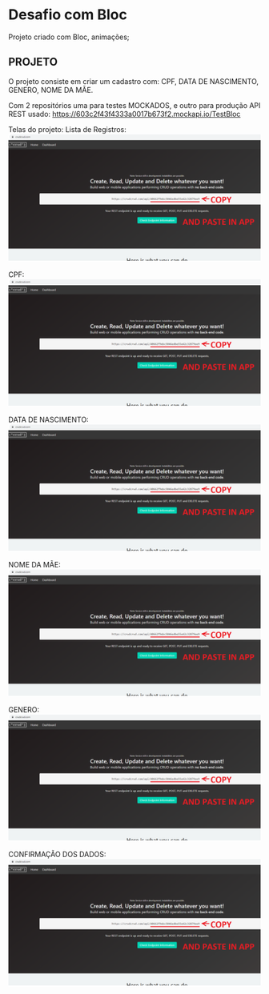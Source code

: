 # Desafio com Bloc
Projeto criado com Bloc, animações;

## PROJETO

O projeto consiste em criar um cadastro com: CPF, DATA DE NASCIMENTO, GENERO, NOME DA MÃE.

Com 2 repositórios uma para testes MOCKADOS, e outro para produção API REST usado: https://603c2f43f4333a0017b673f2.mockapi.io/TestBloc

Telas do projeto:
Lista de Registros: 
![Alt text](https://github.com/aldovieir/CRUD_CRUDCRUD/blob/main/assets/crud.png "LISTA DE REGISTROS")

CPF:
![Alt text](https://github.com/aldovieir/CRUD_CRUDCRUD/blob/main/assets/crud.png "CPF")

DATA DE NASCIMENTO:
![Alt text](https://github.com/aldovieir/CRUD_CRUDCRUD/blob/main/assets/crud.png "DATA DE NASCIMENTO")

NOME DA MÃE:
![Alt text](https://github.com/aldovieir/CRUD_CRUDCRUD/blob/main/assets/crud.png "NOME DA MÃE")

GENERO:
![Alt text](https://github.com/aldovieir/CRUD_CRUDCRUD/blob/main/assets/crud.png "GENERO")

CONFIRMAÇÃO DOS DADOS:
![Alt text](https://github.com/aldovieir/CRUD_CRUDCRUD/blob/main/assets/crud.png "CONFIRMAÇÃO DOS DADOS")






